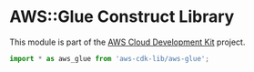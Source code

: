 # AWS::Glue Construct Library


This module is part of the [AWS Cloud Development Kit](https://github.com/aws/aws-cdk) project.

```ts nofixture
import * as aws_glue from 'aws-cdk-lib/aws-glue';
```
